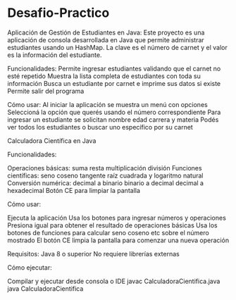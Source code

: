 # Desafio-Practico

Aplicación de Gestión de Estudiantes en Java:
Este proyecto es una aplicación de consola desarrollada en Java que permite administrar estudiantes usando un HashMap. La clave es el número de carnet y el valor es la información del estudiante.

Funcionalidades:
Permite ingresar estudiantes validando que el carnet no esté repetido
Muestra la lista completa de estudiantes con toda su información
Busca un estudiante por carnet e imprime sus datos si existe
Permite salir del programa

Cómo usar:
Al iniciar la aplicación se muestra un menú con opciones
Seleccioná la opción que querés usando el número correspondiente
Para ingresar un estudiante se solicitan nombre edad carrera y materia
Podés ver todos los estudiantes o buscar uno específico por su carnet



Calculadora Científica en Java

Funcionalidades:

Operaciones básicas: suma resta multiplicación división
Funciones científicas: seno coseno tangente raíz cuadrada y logaritmo natural
Conversión numérica: decimal a binario binario a decimal decimal a hexadecimal
Botón CE para limpiar la pantalla

Cómo usar:

Ejecuta la aplicación
Usa los botones para ingresar números y operaciones
Presiona igual para obtener el resultado de operaciones básicas
Usa los botones de funciones para calcular seno coseno etc sobre el número mostrado
El botón CE limpia la pantalla para comenzar una nueva operación

Requisitos:
Java 8 o superior
No requiere librerías externas

Cómo ejecutar:

Compilar y ejecutar desde consola o IDE
javac CalculadoraCientifica.java
java CalculadoraCientifica
